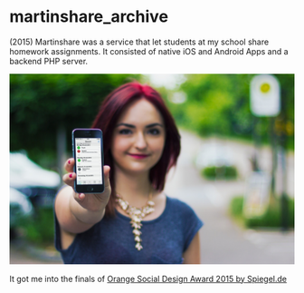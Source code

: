 # martinshare_archive

(2015)
Martinshare was a service that let students at my school share homework assignments.
It consisted of native iOS and Android Apps and a backend PHP server.

![image](image.jpg)

It got me into the finals of [Orange Social Design Award 2015 by Spiegel.de](https://www.spiegel.de/kultur/gesellschaft/orange-social-design-award-das-sind-die-gewinner-a-1060831.html)